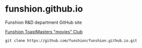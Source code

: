 funshion.github.io
==================

Funshion R&D department GitHub site

[Funshion ToastMasters "movies" Club](toastmasters/club)

	git clone https://github.com/funshion/funshion.github.io.git